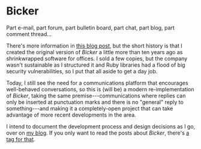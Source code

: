 # Bicker

Part e-mail, part forum, part bulletin board, part chat, part blog, part comment thread...

There's more information in [this blog post](https://john.colagioia.net/blog/programming/2020/01/06/bicker.html), but the short history is that I created the original version of *Bicker* a little more than ten years ago as shrinkwrapped software for offices.  I sold a few copies, but the company wasn't sustainable as I structured it and Ruby libraries had a flood of big security vulnerabilities, so I put that all aside to get a day job.

Today, I still see the need for a communications platform that encourages well-behaved conversations, so this is (will be) a modern re-implementation of *Bicker*, taking the same premise---communications where replies can only be inserted at punctuation marks and there is no "general" reply to something---and making it a completely-open project that can take advantage of more recent developments in the area.

I intend to document the development process and design decisions as I go, over on [my blog](https://john.colagioia.net/blog/).  If you only want to read the posts about *Bicker*, there's [a tag for that](https://john.colagioia.net/blog/tag/bicker/).
